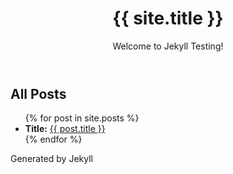 <!DOCTYPE html>
<html lang="en">
<head>
  <meta charset="UTF-8">
  <meta name="viewport" content="width=device-width, initial-scale=1.0">
  <title>{{ site.title }}</title>
</head>
<body>
  <header>
    <h1>{{ site.title }}</h1>
    <p>Welcome to Jekyll Testing!</p>
  </header>
  <main>
    <h2>All Posts</h2>
    <ul>
      {% for post in site.posts %}
        <li>
          <strong>Title:</strong> <a href="{{ post.url }}">{{ post.title }}</a> <br>
        </li>
      {% endfor %}
    </ul>
  </main>
  <footer>
    <p>Generated by Jekyll</p>
  </footer>
</body>
</html>

